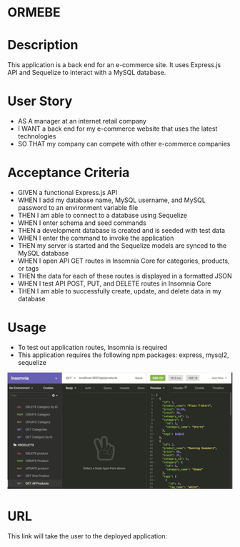 # ORMEBE

# Description

This application is a back end for an e-commerce site. It uses Express.js API and Sequelize to interact with a MySQL database.

# User Story

- AS A manager at an internet retail company
- I WANT a back end for my e-commerce website that uses the latest technologies
- SO THAT my company can compete with other e-commerce companies

# Acceptance Criteria

- GIVEN a functional Express.js API
- WHEN I add my database name, MySQL username, and MySQL password to an environment variable file
- THEN I am able to connect to a database using Sequelize
- WHEN I enter schema and seed commands
- THEN a development database is created and is seeded with test data
- WHEN I enter the command to invoke the application
- THEN my server is started and the Sequelize models are synced to the MySQL database
- WHEN I open API GET routes in Insomnia Core for categories, products, or tags
- THEN the data for each of these routes is displayed in a formatted JSON
- WHEN I test API POST, PUT, and DELETE routes in Insomnia Core
- THEN I am able to successfully create, update, and delete data in my database

# Usage
- To test out application routes, Insomnia is required
- This application requires the following npm packages: express, mysql2, sequelize


![alt text](./examples/exampleORE.png)

# URL

This link will take the user to the deployed application: